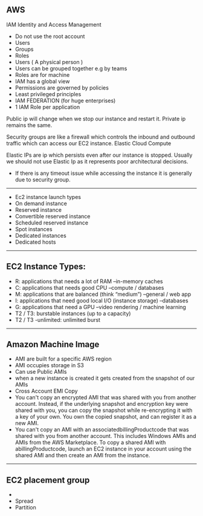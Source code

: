 ## AWS

IAM
Identity and Access Management
- Do not use the root account
- Users
- Groups
- Roles
- Users ( A physical person )
- Users can be grouped together e.g by teams
- Roles are for machine
- IAM has a global view
- Permissions are governed by policies
- Least privileged principles
- IAM FEDERATION (for huge enterprises)
- 1 IAM Role per application

Public ip will change when we stop our instance and restart it.
Private ip remains the same.

Security groups are like a firewall which controls the inbound and outbound traffic which can access our EC2 instance.
Elastic Cloud Compute

Elastic IPs are ip which persists even after our instance is stopped.
Usually we should not use Elastic Ip as it represents poor architectural decisions.

- If there is any timeout issue while accessing the instance it is generally due to security group.

---

- Ec2 instance launch types
- On demand instance
- Reserved instance
- Convertible reserved instance
- Scheduled reserved instance
- Spot instances
- Dedicated instances
- Dedicated hosts

---

## EC2 Instance Types:

- R: applications that needs a lot of RAM –in-memory caches
- C: applications that needs good CPU –compute / databases
- M: applications that are balanced (think “medium”) –general / web app
- I: applications that need good local I/O (instance storage) –databases
- G: applications that need a GPU –video rendering / machine learning
- T2 / T3: burstable instances (up to a capacity)
- T2 / T3 -unlimited: unlimited burst
---
## Amazon Machine Image

- AMI are built for a specific AWS region
- AMI occupies storage in S3
- Can use Public AMIs
- when a new instance is created it gets created from the snapshot of our AMIs
- Cross Account EMI Copy
- You can't copy an encrypted AMI that was shared with you from another account. Instead, if the underlying snapshot and encryption key were shared with you, you can copy the snapshot while re-encrypting it with a key of your own. You own the copied snapshot, and can register it as a new AMI.
- You can't copy an AMI with an associatedbillingProductcode that was shared with you from another account. This includes Windows AMIs and AMIs from the AWS Marketplace. To copy a shared AMI with abillingProductcode, launch an EC2 instance in your account using the shared AMI and then create an AMI from the instance.
- --
## EC2 placement group
- 
- Spread
- Partition
<!--stackedit_data:
eyJoaXN0b3J5IjpbLTEyMTY1NzMyMF19
-->